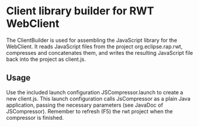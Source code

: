 Client library builder for RWT WebClient
========================================

The ClientBuilder is used for assembling the JavaScript library for the WebClient.
It reads JavaScript files from the project org.eclipse.rap.rwt, compresses and
concatenates them, and writes the resulting JavaScript file back into the project
as client.js.

Usage
-----
Use the included launch configuration JSCompressor.launch to create a new client.js.
This launch configuration calls JsCompressor as a plain Java application, passing the
necessary parameters (see JavaDoc of JSCompressor).
Remember to refresh (F5) the rwt project when the compressor is finished.
